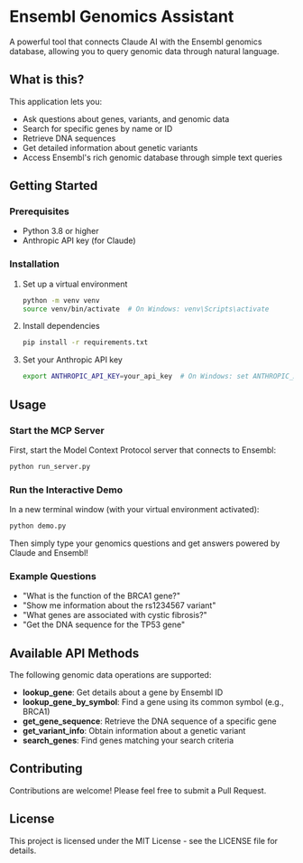 # Ensembl Genomics Assistant

A powerful tool that connects Claude AI with the Ensembl genomics database, allowing you to query genomic data through natural language.

## What is this?

This application lets you:
- Ask questions about genes, variants, and genomic data
- Search for specific genes by name or ID
- Retrieve DNA sequences
- Get detailed information about genetic variants
- Access Ensembl's rich genomic database through simple text queries

## Getting Started

### Prerequisites
- Python 3.8 or higher
- Anthropic API key (for Claude)

### Installation



1. Set up a virtual environment
   ```bash
   python -m venv venv
   source venv/bin/activate  # On Windows: venv\Scripts\activate
   ```

2. Install dependencies
   ```bash
   pip install -r requirements.txt
   ```

3. Set your Anthropic API key
   ```bash
   export ANTHROPIC_API_KEY=your_api_key  # On Windows: set ANTHROPIC_API_KEY=your_api_key
   ```

## Usage

### Start the MCP Server

First, start the Model Context Protocol server that connects to Ensembl:

```bash
python run_server.py
```

### Run the Interactive Demo

In a new terminal window (with your virtual environment activated):

```bash
python demo.py
```

Then simply type your genomics questions and get answers powered by Claude and Ensembl!

### Example Questions

- "What is the function of the BRCA1 gene?"
- "Show me information about the rs1234567 variant"
- "What genes are associated with cystic fibrosis?"
- "Get the DNA sequence for the TP53 gene"

## Available API Methods

The following genomic data operations are supported:

- **lookup_gene**: Get details about a gene by Ensembl ID
- **lookup_gene_by_symbol**: Find a gene using its common symbol (e.g., BRCA1) 
- **get_gene_sequence**: Retrieve the DNA sequence of a specific gene
- **get_variant_info**: Obtain information about a genetic variant
- **search_genes**: Find genes matching your search criteria

## Contributing

Contributions are welcome! Please feel free to submit a Pull Request.

## License

This project is licensed under the MIT License - see the LICENSE file for details.